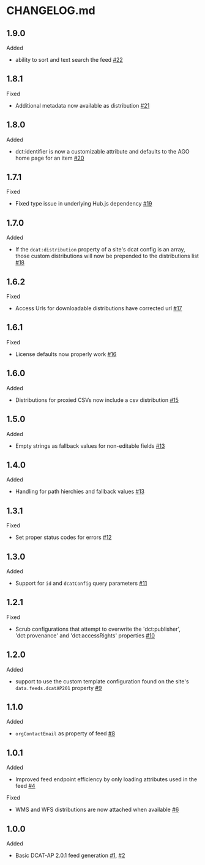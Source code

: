 # CHANGELOG.md

## 1.9.0
Added
- ability to sort and text search the feed [#22](https://github.com/koopjs/koop-output-dcat-ap-201/pull/22)

## 1.8.1
Fixed
- Additional metadata now available as distribution [#21](https://github.com/koopjs/koop-output-dcat-ap-201/pull/21)

## 1.8.0
Added
- dct:identifier is now a customizable attribute and defaults to the AGO home page for an item [#20](https://github.com/koopjs/koop-output-dcat-ap-201/pull/20)

## 1.7.1
Fixed
- Fixed type issue in underlying Hub.js dependency [#19](https://github.com/koopjs/koop-output-dcat-ap-201/pull/19)

## 1.7.0
Added
- If the `dcat:distribution` property of a site's dcat config is an array, those custom distributions will now be prepended to the distributions list [#18](https://github.com/koopjs/koop-output-dcat-ap-201/pull/18)

## 1.6.2
Fixed
- Access Urls for downloadable distributions have corrected url [#17](https://github.com/koopjs/koop-output-dcat-ap-201/pull/17)

## 1.6.1
Fixed
- License defaults now properly work [#16](https://github.com/koopjs/koop-output-dcat-ap-201/pull/16)

## 1.6.0
Added
- Distributions for proxied CSVs now include a csv distribution [#15](https://github.com/koopjs/koop-output-dcat-ap-201/pull/15)

## 1.5.0
Added
- Empty strings as fallback values for non-editable fields [#13](https://github.com/koopjs/koop-output-dcat-ap-201/pull/14)

## 1.4.0
Added
- Handling for path hierchies and fallback values [#13](https://github.com/koopjs/koop-output-dcat-ap-201/pull/13)

## 1.3.1
Fixed
- Set proper status codes for errors [#12](https://github.com/koopjs/koop-output-dcat-ap-201/pull/12)

## 1.3.0
Added
- Support for `id` and `dcatConfig` query parameters [#11](https://github.com/koopjs/koop-output-dcat-ap-201/pull/11)

## 1.2.1

Fixed
- Scrub configurations that attempt to overwrite the 'dct:publisher', 'dct:provenance' and 'dct:accessRights' properties [#10](https://github.com/koopjs/koop-output-dcat-ap-201/pull/10)

## 1.2.0

Added
- support to use the custom template configuration found on the site's `data.feeds.dcatAP201` property [#9](https://github.com/koopjs/koop-output-dcat-ap-201/pull/9)

## 1.1.0

Added
- `orgContactEmail` as property of feed [#8](https://github.com/koopjs/koop-output-dcat-ap-201/pull/8)

## 1.0.1

Added
- Improved feed endpoint efficiency by only loading attributes used in the feed [#4](https://github.com/koopjs/koop-output-dcat-ap-201/pull/4)

Fixed
- WMS and WFS distributions are now attached when available [#6](https://github.com/koopjs/koop-output-dcat-ap-201/pull/6)

## 1.0.0

Added
- Basic DCAT-AP 2.0.1 feed generation [#1](https://github.com/koopjs/koop-output-dcat-ap-201/pull/1), [#2](https://github.com/koopjs/koop-output-dcat-ap-201/pull/2)